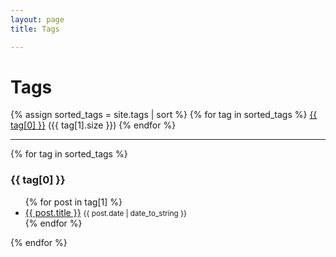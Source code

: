 ```yaml
---
layout: page
title: Tags

---
```


<div class="page-content wc-container">
	<div class="post">
		<h1>Tags</h1>
		{% assign sorted_tags = site.tags | sort %}
		{% for tag in sorted_tags %}
		<span class="tag">
			<i class="fas fa-tag"></i>
			<a href="/tags#{{ tag[0] | uri_escape }}">{{ tag[0] }}</a> ({{ tag[1].size }})
		</span>
		{% endfor %}
		<hr>
		{% for tag in sorted_tags %}
		<h3 id="{{ tag[0] }}" class="offset">{{ tag[0] }}</h3>
		<ul>
			{% for post in tag[1] %}
			<li>
				<a href="{{ post.url }}">{{ post.title }}</a>
				<small>{{ post.date | date_to_string }}</small>
			</li>
			{% endfor %}
		</ul>
		{% endfor %}
	</div>
</div>
